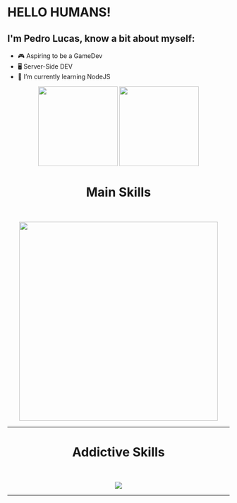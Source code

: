 # HELLO HUMANS!
## I'm Pedro Lucas, know a bit about myself:
- 🎮 Aspiring to be a GameDev
- 🖥️ Server-Side DEV
- 🤖 I’m currently learning NodeJS

<div align="center">
  <img height="180em" src="https://github-readme-stats.vercel.app/api?username=pedrolucav&show_icons=true&theme=vue-dark&include_all_commits=true&count_private=true"/>
  <img height="180em" src="https://github-readme-stats.vercel.app/api/top-langs/?username=PedroLucaV&layout=compact&langs_count=7&theme=vue-dark&include_all_commits=true&count_private=true"/>
</div>

<div align="center"><h1>Main Skills</h1></div>
<div style="display: inline_block"><br>
  <p align="center">
    <img width='450px' src="https://skillicons.dev/icons?i=git,nodejs,js,mysql" />
</p>
  <hr>
</div>

<div align="center"><h1>Addictive Skills</h1></div>
<div style="display: inline_block"><br>
  <p align="center">
    <img src="https://skillicons.dev/icons?i=react,linux" />
</p>
  <hr>
</div>

</div>
